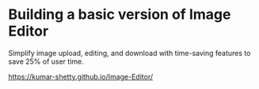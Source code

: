 # Building a basic version of Image Editor

Simplify image upload, editing, and download with time-saving features to save 25% of user time.

https://kumar-shetty.github.io/Image-Editor/
